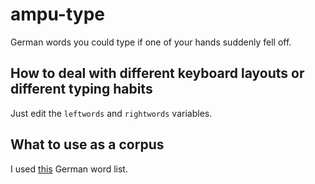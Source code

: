 # ampu-type
German words you could type if one of your hands suddenly fell off.

## How to deal with different keyboard layouts or different typing habits
Just edit the `leftwords` and `rightwords` variables.

## What to use as a corpus
I used [this](http://sourceforge.net/projects/germandict/?source=typ_redirect) German word list.
